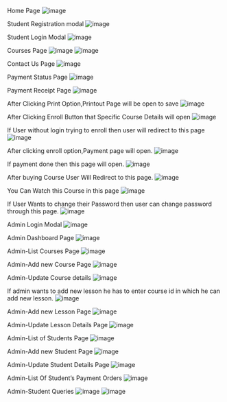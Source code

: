 Home Page
![image](https://user-images.githubusercontent.com/54452217/143267215-792f96e5-e604-468e-8b11-0afdc056a5f2.png)

Student Registration modal
![image](https://user-images.githubusercontent.com/54452217/143267560-2f8c621b-5ef5-4534-8399-4ce2377126cd.png)

Student Login Modal
![image](https://user-images.githubusercontent.com/54452217/143267611-79caca26-5eb9-4d9c-bb0c-9b367af5af81.png)

Courses Page
![image](https://user-images.githubusercontent.com/54452217/143267653-7e5bfc37-f20b-4488-bb2c-499c83ff991f.png)
![image](https://user-images.githubusercontent.com/54452217/143267689-fd6a212a-23f3-487e-955d-d07b53ac7811.png)

Contact Us Page
![image](https://user-images.githubusercontent.com/54452217/143267723-981020bf-9366-4878-afac-8f26f7c02a83.png)

Payment Status Page
![image](https://user-images.githubusercontent.com/54452217/143267744-3e91c49e-4b40-420e-8c0b-8b97e8f62290.png)

Payment Receipt Page
![image](https://user-images.githubusercontent.com/54452217/143267784-7d4bd824-61ca-411d-8f76-55c16fbf8f97.png)

After Clicking Print Option,Printout Page will be open to save
![image](https://user-images.githubusercontent.com/54452217/143267838-723c3152-f945-4d2c-8ccb-b5120811b97a.png)

After Clicking Enroll Button that Specific Course Details will open
![image](https://user-images.githubusercontent.com/54452217/143267877-f645cd80-36af-4ef5-bd44-95e3de483c0e.png)

If User  without login trying to enroll then user will redirect to this page
![image](https://user-images.githubusercontent.com/54452217/143267912-c2316207-2e28-4512-9e6e-b6b5b8b01d63.png)

After clicking enroll option,Payment page will open. 
![image](https://user-images.githubusercontent.com/54452217/143268241-5eaf8d9e-502d-49d3-8c93-5dc6b36d92fe.png)

If payment done then this page will open.
![image](https://user-images.githubusercontent.com/54452217/143268260-fc4ad7f5-8c09-4be4-9384-39cd36476ac2.png)

After buying Course User Will Redirect to this page.
![image](https://user-images.githubusercontent.com/54452217/143268312-24fcd915-ad0f-4f33-8520-505220d16aea.png)

You Can Watch this Course  in this page
![image](https://user-images.githubusercontent.com/54452217/143268343-ae2cd527-4967-4d57-8c90-ba1cda7829ce.png)

If User Wants to change their Password then user can change password through this page. 
![image](https://user-images.githubusercontent.com/54452217/143268380-524e1221-1373-4eb2-b0b3-d71e6a053519.png)

Admin Login Modal
![image](https://user-images.githubusercontent.com/54452217/143268408-69da4ceb-9537-4f60-8a8d-0c51c951b81c.png)

Admin Dashboard Page
![image](https://user-images.githubusercontent.com/54452217/143268465-02f70450-ca51-4edc-9689-e5269d4c716a.png)

Admin-List Courses Page
![image](https://user-images.githubusercontent.com/54452217/143268521-67cd8be6-e1fe-4bb6-8614-487bddb855fc.png)

Admin-Add new Course Page
![image](https://user-images.githubusercontent.com/54452217/143268566-4f539d79-9d48-4038-b992-333e440ae7f2.png)

Admin-Update Course details
![image](https://user-images.githubusercontent.com/54452217/143268597-bbdb96d8-dcbd-41d4-a40b-01563cce3245.png)

If admin wants to add new lesson he has to enter course id in which he can add new lesson. 
![image](https://user-images.githubusercontent.com/54452217/143268644-4eb04dd7-2fe4-4639-b915-d089a7c0121f.png)

Admin-Add new Lesson Page
![image](https://user-images.githubusercontent.com/54452217/143268697-f063e9d3-76e0-478a-b1b3-7461963d0e60.png)

Admin-Update Lesson Details Page
![image](https://user-images.githubusercontent.com/54452217/143268754-f36ea978-39cb-4937-8d6c-6133b1ce6b22.png)

Admin-List of Students Page
![image](https://user-images.githubusercontent.com/54452217/143268799-33cd7eba-d7a9-437e-a852-b7a8490042e6.png)

Admin-Add new Student Page
![image](https://user-images.githubusercontent.com/54452217/143268837-a33ea5a4-1035-403f-b361-e4b8cb461bc8.png)

Admin-Update Student Details Page
![image](https://user-images.githubusercontent.com/54452217/143268880-9417f0ed-b5a3-4f9a-9a4a-af8307fb7030.png)

Admin-List Of Student’s Payment Orders
![image](https://user-images.githubusercontent.com/54452217/143268922-b80ece42-2015-4349-87a1-60aefda5576f.png)

Admin-Student Queries
![image](https://user-images.githubusercontent.com/54452217/143268960-55c64053-408e-4d9a-b5a4-5c6758a58e95.png)
![image](https://user-images.githubusercontent.com/54452217/143268992-75b9f237-2947-4607-a169-41679db082d3.png)

